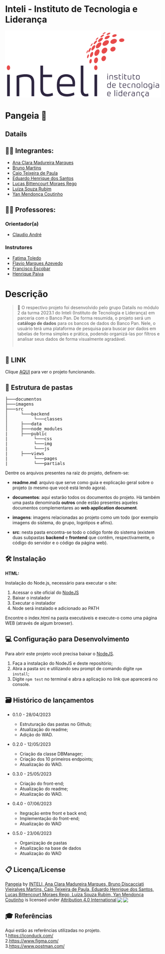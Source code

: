 # Inteli - Instituto de Tecnologia e Liderança 


<p align="center">
<a href= "https://www.inteli.edu.br/"><img src="/imagens/inteli.png" alt="Inteli - Instituto de Tecnologia e Liderança" border="0"></a>
</p>
</p>

# Pangeia 📝
## Datails
## 🧑‍🎓 Integrantes: 
   - <a href="https://www.linkedin.com/in/ana-clara-madureira-marques/">Ana Clara Madureira Marques
     </a> <br>
   - <a href="https://www.linkedin.com/in/bruno-martins-2b6742269/">Bruno Martins</a><br>
   - <a href="https://www.linkedin.com/in/caio-paula-36b187264/">Caio Teixeira de Paula </a><br>
   - <a href="http://linkedin.com/in/eduardo-henrique-dos-santos-8b24451b8">Eduardo Henrique dos Santos</a><br>
   - <a href="https://www.linkedin.com/in/lucas-rego-90469a271/">Lucas Bittencourt Moraes Rego</a><br>
   - <a href="https://www.linkedin.com/in/luiza-rubim/">Luiza Souza Rubim</a><br>
   - <a href="https://www.linkedin.com/in/yan-m-coutinho/"> Yan Mendonça Coutinho </a><br>

## :teacher: Professores:
### Orientador(a) 
- <a href="https://www.linkedin.com/in/claudio-andr%C3%A9-64911a1b5/">Claudio André</a>
### Instrutores
- <a href="https://www.linkedin.com/in/fatima-toledo/">Fatima Toledo</a>
- <a href="https://www.linkedin.com/in/flaviomarquesazevedo/">Flavio Marques Azevedo</a> 
- <a href="https://www.linkedin.com/in/francisco-escobar/">Francisco Escobar</a> 
- <a href="https://www.linkedin.com/in/henrique-mohallem-paiva-6854b460/">Henrique Paiva</a>

# Descrição 
> 📜 O respectivo projeto foi desenvolvido pelo grupo Datails no módulo 2 da turma 2023.1 do Inteli (Instituto de Tecnologia e Liderança) em parceria com o Banco Pan. De forma resumida, o projeto será um <strong>catálogo de dados</strong> para os bancos de dados do Banco Pan. Nele, o usuário terá uma plataforma de pesquisa para buscar por dados em tabelas de forma simples e prática, podendo organizá-las por filtros e analisar seus dados de forma visualmente agradável.
<br><br>

## 📝 LINK

Clique <a href="">AQUI</a> para ver o projeto funcionando.

## 📁 Estrutura de pastas

<pre>
├───documentos
├───imagens   
├───src
│     └───backend
│          └───classes
│     ├───data
│     ├───node_modules
|     ├───public
|          └───css
|          └───img
|          └───js
|     ├───views
|          └───pages
|          └───partials
</pre>

Dentre os arquivos presentes na raiz do projeto, definem-se:

- <b>readme.md</b>: arquivo que serve como guia e explicação geral sobre o projeto (o mesmo que você está lendo agora).

- <b>documentos</b>: aqui estarão todos os documentos do projeto. Há também uma pasta denominada <b>outros</b> onde estão presentes aqueles documentos complementares ao <b>web application document</b>.

- <b>imagens</b>: imagens relacionadas ao projeto como um todo (por exemplo imagens do sistema, do grupo, logotipos e afins).

- <b>src</b>: nesta pasta encontra-se todo o código fonte do sistema (existem duas subpastas <b>backend</b> e <b>frontend</b> que contêm, respectivamente, o código do servidor e o código da página web).
## 🛠 Instalação

<b>HTML:</b>

Instalação do Node.js, necessário para executar o site:
   1. Acessar o site oficial do <a href="https://nodejs.org/en">NodeJS</a>
   2. Baixar o instalador
   3. Executar o instalador
   4. Node será instalado e adicionado ao PATH
 
Encontre o index.html na pasta executáveis e execute-o como uma página WEB (através de algum browser).

## 💻 Configuração para Desenvolvimento

Para abrir este projeto você precisa baixar o <a href="https://nodejs.org/en">NodeJS</a>.

1. Faça a instalação do NodeJS e deste repositório;
2. Abra a pasta src e utilizando seu prompt de comando digite <code>npm install</code>;
3. Digite <code>npm test</code> no terminal e abra a aplicação no link que aparecerá no console.

## 🗃 Histórico de lançamentos

* 0.1.0 - 28/04/2023
    * Estruturação das pastas no Github;
    * Atualização do readme;
    * Adição do WAD.
 
 * 0.2.0 - 12/05/2023
    * Criação da classe DBManager;
    * Criação dos 10 primeiros endpoints;
    * Atualização do WAD.
    
 * 0.3.0 - 25/05/2023
    * Criação do front-end;
    * Atualização do readme;
    * Atualização do WAD.

 * 0.4.0 - 07/06/2023
    * Itegração entre front e back end;
    * Implementação do front-end;
    * Atualização do WAD
  
 * 0.5.0 - 23/06/2023
    * Organização de pastas
    * Atualização na base de dados
    * Atualização do WAD


## 📋 Licença/License
<p xmlns:cc="http://creativecommons.org/ns#" xmlns:dct="http://purl.org/dc/terms/"><a property="dct:title" rel="cc:attributionURL" href="https://github.com/2023M2T9-Inteli/projeto4">Pangeia</a> by <a rel="cc:attributionURL dct:creator" property="cc:attributionName" href="https://github.com/2023M2T9-Inteli/projeto4">INTELI, Ana Clara Madureira Marques, Bruno Discacciati Vieiralves Martins, Caio Teixeira de Paula, Eduardo Henrique dos Santos, Lucas Bittencourt Moraes Rego, Luiza Souza Rubim, Yan Mendonça Coutinho</a> is licensed under <a href="http://creativecommons.org/licenses/by/4.0/?ref=chooser-v1" target="_blank" rel="license noopener noreferrer" style="display:inline-block;">Attribution 4.0 International<img style="height:22px!important;margin-left:3px;vertical-align:text-bottom;" src="https://mirrors.creativecommons.org/presskit/icons/cc.svg?ref=chooser-v1"><img style="height:22px!important;margin-left:3px;vertical-align:text-bottom;" src="https://mirrors.creativecommons.org/presskit/icons/by.svg?ref=chooser-v1"></a></p>


## 🎓 Referências
Aqui estão as referências utilizadas no projeto. <br>
1.https://iconduck.com/ <br>
2.https://www.figma.com/ <br>
3.https://www.postman.com/ <br>
